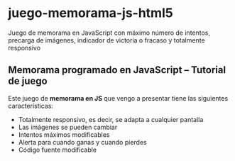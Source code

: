 # juego-memorama-js-html5
 Juego de memorama en JavaScript con máximo número de intentos, precarga de imágenes, indicador de victoria o fracaso y totalmente responsivo
 
## Memorama programado en JavaScript – Tutorial de juego

Este juego de  **memorama en JS**  que vengo a presentar tiene las siguientes características:

-   Totalmente responsivo, es decir, se adapta a cualquier pantalla
-   Las imágenes se pueden cambiar
-   Intentos máximos modificables
-   Alerta para cuando ganas y cuando pierdes
-   Código fuente modificable
